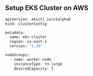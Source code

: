 ## Setup EKS Cluster on AWS
```bash
apiVersion: eksctl.io/v1alpha5
kind: ClusterConfig

metadata:
  name: eks-cluster
  region: us-east-1
  version: "1.29"

nodeGroups:
  - name: worker-node
    instanceType: t3.large
    desiredCapacity: 1
```
